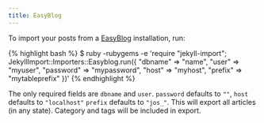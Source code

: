 ```yaml
---
title: EasyBlog
---
```


To import your posts from a [EasyBlog](http://stackideas.com/easyblog) installation, run:

{% highlight bash %}
$ ruby -rubygems -e 'require "jekyll-import";
    JekyllImport::Importers::Easyblog.run({
      "dbname"   => "name",
      "user"     => "myuser",
      "password" => "mypassword",
      "host"     => "myhost",
      "prefix"   => "mytableprefix"
    })'
{% endhighlight %}

The only required fields are `dbname` and `user`. `password` defaults to `""`,
`host` defaults to `"localhost"`
`prefix` defaults to `"jos_"`. This will export all articles (in any state). Category and tags will be included in export.
